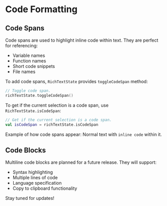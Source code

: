 # Code Formatting

## Code Spans

Code spans are used to highlight inline code within text. They are perfect for referencing:
- Variable names
- Function names
- Short code snippets
- File names

To add code spans, `RichTextState` provides `toggleCodeSpan` method:

```kotlin
// Toggle code span.
richTextState.toggleCodeSpan()
```

To get if the current selection is a code span, use `RichTextState.isCodeSpan`:

```kotlin
// Get if the current selection is a code span.
val isCodeSpan = richTextState.isCodeSpan
```

Example of how code spans appear:
Normal text with `inline code` within it.

## Code Blocks

Multiline code blocks are planned for a future release. They will support:
- Syntax highlighting
- Multiple lines of code
- Language specification
- Copy to clipboard functionality

Stay tuned for updates!
